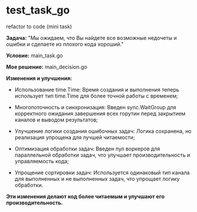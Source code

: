 # test_task_go
refactor to code (mini task)

**Задача:** 
"Мы ожидаем, что Вы найдете все возможные недочеты и ошибки и сделаете из плохого кода хороший."

**Условие:** main_task.go

**Мое решение:** main_decision.go

**Изменения и улучшения:**

- Использование time.Time: Время создания и выполнения теперь использует тип time.Time для более точной работы с временем;

- Многопоточность и синхронизация: Введен sync.WaitGroup для корректного ожидания завершения всех горутин перед закрытием каналов и выводом результатов;

- Улучшение логики создания ошибочных задач: Логика сохранена, но реализация упрощена для лучшей читаемости;

- Оптимизация обработки задач: Введен пул воркеров для параллельной обработки задач, что улучшает производительность и управляемость кода;

- Упрощение сортировки задач: Используется одинаковый тип канала для выполненных и не выполненных задач, что упрощает логику обработки.


**Эти изменения делают код более читаемым и улучшают его производительность.**
